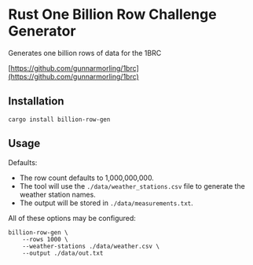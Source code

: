 # Rust One Billion Row Challenge Generator
Generates one billion rows of data for the 1BRC

[https://github.com/gunnarmorling/1brc](https://github.com/gunnarmorling/1brc)

## Installation

```shell
cargo install billion-row-gen
```

## Usage

Defaults:
- The row count defaults to 1,000,000,000.
- The tool will use the `./data/weather_stations.csv` file to generate
the weather station names.
- The output will be stored in `./data/measurements.txt`.

All of these options may be configured:
```shell
billion-row-gen \
    --rows 1000 \
    --weather-stations ./data/weather.csv \
    --output ./data/out.txt
```
